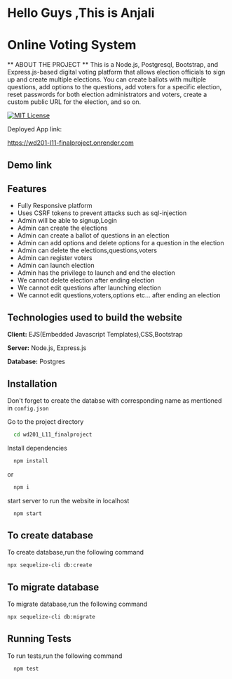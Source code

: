 # Hello Guys ,This is Anjali


# Online Voting System
** ABOUT THE PROJECT **
This is a Node.js, Postgresql, Bootstrap, and Express.js-based digital voting platform that allows election officials to sign up and create multiple elections. You can create ballots with multiple questions, add options to the questions, add voters for a specific election, reset passwords for both election administrators and voters, create a custom public URL for the election, and so on.


[![MIT License](https://img.shields.io/badge/Platform-Deployed-green.svg)](https://choosealicense.com/licenses/mit/)

Deployed App link: 

https://wd201-l11-finalproject.onrender.com

## Demo link


## Features


- Fully Responsive platform
- Uses CSRF tokens to prevent attacks such as sql-injection
- Admin will be able to signup,Login
- Admin can create the elections
- Admin can create a ballot of questions in an election
- Admin can add options and delete options for a question in the election
- Admin can delete the elections,questions,voters
- Admin can register voters
- Admin can launch election
- Admin has the privilege to launch and end the election
- We cannot delete election after ending election
- We cannot edit questions after launching election
- We cannot edit questions,voters,options etc... after ending an election




## Technologies used to build the website

**Client:** EJS(Embedded Javascript Templates),CSS,Bootstrap 

**Server:** Node.js, Express.js

**Database:** Postgres


## Installation

Don't forget to create the databse with corresponding name as mentioned in `config.json`



Go to the project directory

```bash
  cd wd201_L11_finalproject
```

Install dependencies

```bash
  npm install
```
or
```bash
  npm i
```
start server to run the website in localhost

```bash
  npm start
```
## To create database

To create database,run the following command

```bash
npx sequelize-cli db:create
```
## To migrate database

To migrate database,run the following command

```bash
npx sequelize-cli db:migrate
```

## Running Tests

To run tests,run the following command

```bash
  npm test
```